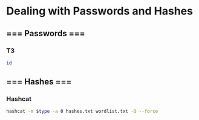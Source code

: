 # Dealing with Passwords and Hashes

## === Passwords ===

### T3
```bash
id
```

## === Hashes ===

### Hashcat
```bash
hashcat -m $type -a 0 hashes.txt wordlist.txt -O --force
```